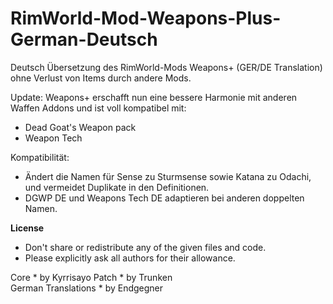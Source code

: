 # RimWorld-Mod-Weapons-Plus-German-Deutsch
Deutsch Übersetzung des RimWorld-Mods Weapons+ (GER/DE Translation) ohne Verlust von Items durch andere Mods.

Update: Weapons+ erschafft nun eine bessere Harmonie mit anderen Waffen Addons und ist voll kompatibel mit:
- Dead Goat's Weapon pack
- Weapon Tech

Kompatibilität:
- Ändert die Namen für Sense zu Sturmsense sowie Katana zu Odachi, und vermeidet Duplikate in den Definitionen.
- DGWP DE und Weapons Tech DE adaptieren bei anderen doppelten Namen.

<b>License</b>
- Don't share or redistribute any of the given files and code.
- Please explicitly ask all authors for their allowance.

Core * by Kyrrisayo
Patch * by Trunken<br>
German Translations * by Endgegner<br>
